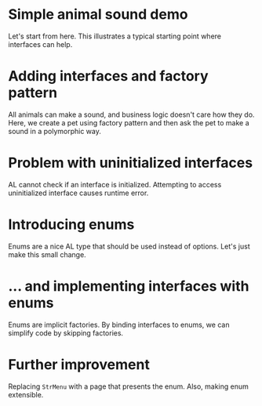 # Simple animal sound demo

Let's start from here. This illustrates a typical starting point where interfaces can help.

# Adding interfaces and factory pattern

All animals can make a sound, and business logic doesn't care how they do. Here, we create a pet using factory pattern and then ask the pet to make a sound in a polymorphic way.

# Problem with uninitialized interfaces

AL cannot check if an interface is initialized. Attempting to access uninitialized interface causes runtime error.

# Introducing enums

Enums are a nice AL type that should be used instead of options. Let's just make this small change.

# ... and implementing interfaces with enums

Enums are implicit factories. By binding interfaces to enums, we can simplify code by skipping factories.

# Further improvement

Replacing `StrMenu` with a page that presents the enum. Also, making enum extensible.